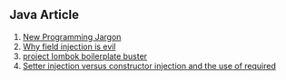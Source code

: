 ## Java Article
1.  [New Programming Jargon](https://blog.codinghorror.com/new-programming-jargon/)
2.  [Why field injection is evil](http://olivergierke.de/2013/11/why-field-injection-is-evil/)
3.  [project lombok boilerplate buster](https://corevalue.net/project-lombok-boilerplate-buster/)
4.  [Setter injection versus constructor injection and the use of required](https://spring.io/blog/2007/07/11/setter-injection-versus-constructor-injection-and-the-use-of-required/)
